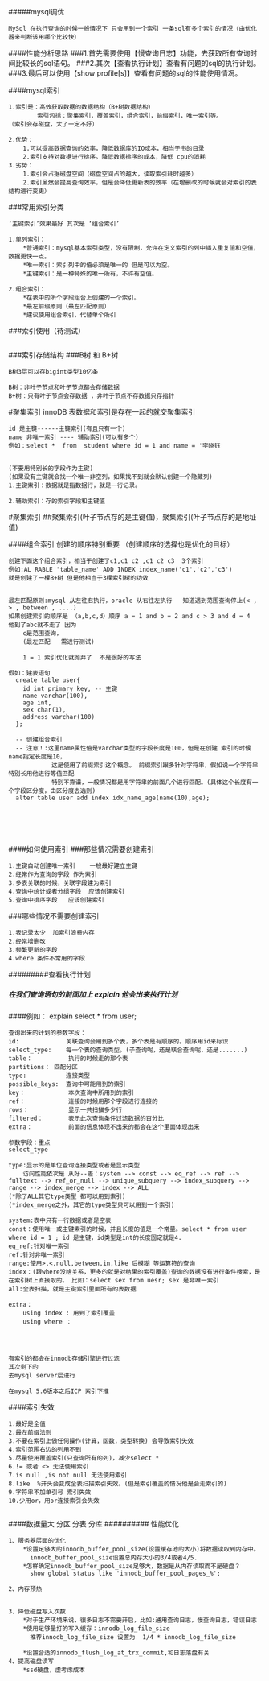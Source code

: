 #####mysql调优
```
MySql 在执行查询的时候一般情况下 只会用到一个索引 一条sql有多个索引的情况（由优化器来判断该用哪个比较快）
```

####性能分析思路
###1.首先需要使用【慢查询日志】功能，去获取所有查询时间比较长的sql语句。
###2.其次【查看执行计划】查看有问题的sql的执行计划。
###3.最后可以使用【show profile[s]】查看有问题的sql的性能使用情况。


####mysql索引
```
1.索引是：高效获取数据的数据结构（B+树数据结构）
		索引包括：聚集索引，覆盖索引，组合索引，前缀索引，唯一索引等。
（索引会存磁盘，大了一定不好）

2.优势：
	1.可以提高数据查询的效率，降低数据库的IO成本，相当于书的目录
	2.索引支持对数据进行排序。降低数据排序的成本，降低 cpu的消耗
3.劣势：
	1.索引会占据磁盘空间（磁盘空间占的越大，读取索引耗时越多）
	2.索引虽然会提高查询效率，但是会降低更新表的效率（在增删改的时候就会对索引的表结构进行变更）
```

###常用索引分类
```
‘主键索引’效果最好 其次是 ‘组合索引’

1.单列索引：
	*普通索引：mysql基本索引类型，没有限制，允许在定义索引的列中插入重复值和空值，数据更快一点。
	*唯一索引：索引列中的值必须是唯一的 但是可以为空。
	*主键索引：是一种特殊的唯一所有，不许有空值。

2.组合索引：
	*在表中的所个字段组合上创建的一个索引。
	*最左前缀原则（最左匹配原则）
	*建议使用组合索引，代替单个所引

```


###索引使用（待测试）
```

```


###索引存储结构
###B树 和 B+树
```
B树3层可以存bigint类型10亿条
```
```
B树：非叶子节点和叶子节点都会存储数据
B+树：只有叶子节点会存数据 ，非叶子节点不存数据只存指针
```

#聚集索引 innoDB   表数据和索引是存在一起的就交聚集索引
```
id 是主键------主键索引(有且只有一个)
name 非唯一索引 ---- 辅助索引(可以有多个)
例如：select *  from  student where id = 1 and name = '李晓钰'


(不要用特别长的字段作为主键)
(如果没有主键就会找一个唯一非空列，如果找不到就会默认创建一个隐藏列)
1.主键索引：数据就是指数据行，就是一行记录。

2.辅助索引：存的索引字段和主键值

```
#聚集索引
##聚集索引(叶子节点存的是主键值)，聚集索引(叶子节点存的是地址值)




####组合索引    创建的顺序特别重要   （创建顺序的选择也是优化的目标）
```
创建下面这个组合索引，相当于创建了c1,c1 c2 ,c1 c2 c3  3个索引
例如:AL RABLE 'table_name' ADD INDEX index_name('c1','c2','c3')       就是创建了一棵B+树 但是他相当于3棵索引树的功效


最左匹配原则:mysql 从左往右执行，oracle 从右往左执行   知道遇到范围查询停止(< , > , between , ....)
如果创建索引的顺序是 （a,b,c,d）顺序 a = 1 and b = 2 and c > 3 and d = 4  他到了abc就不走了 因为
	c是范围查询，
	(最左匹配   需进行测试)
	
	1 = 1 索引优化就抛弃了  不是很好的写法
	
假如：建表语句
  create table user{
	id int primary key, -- 主键
	name varchar(100),
	age int,
	sex char(1),
	address varchar(100)
  };
  
  -- 创建组合索引   
  -- 注意！:这里name属性值是varchar类型的字段长度是100，但是在创建 索引的时候name指定长度是10，
			这是使用了前缀索引这个概念。 前缀索引跟多针对字符串，假如说一个字符串特别长用他进行等值匹配
			特别不靠谱，一般情况都是用字符串的前面几个进行匹配。(具体这个长度有一个字段区分度，由区分度去选则)
  alter table user add index idx_name_age(name(10),age);






```


####如何使用索引
###那些情况需要创建索引
```
1.主键自动创建唯一索引    一般最好建立主键
2.经常作为查询的字段 作为索引
3.多表关联的时候，关联字段建为索引
4.查询中统计或者分组字段  应该创建索引
5.查询中排序字段   应该创建索引
```



###哪些情况不需要创建索引
```
1.表记录太少  加索引浪费内存
2.经常增删改
3.频繁更新的字段
4.where 条件不常用的字段

```

#########查看执行计划
##### 在我们查询语句的前面加上 explain  他会出来执行计划
####例如： explain select * from user;
```
查询出来的计划的参数字段：
id:				关联查询会用到多个表，多个表是有顺序的。顺序用id来标识
select_type:	每一个表的查询类型。(子查询呢，还是联合查询呢，还是.......)
table：			执行的时候走的那个表
partitions：	匹配分区
type:			连接类型
possible_keys:	查询中可能用到的索引
key：			本次查询中所用到的索引
ref：			连接的时候用那个字段进行连接的
rows：			显示一共扫描多少行
filtered：		表示此次查询条件过滤数据的百分比
extra：			前面的信息体现不出来的都会在这个里面体现出来

```
```
参数字段：重点
select_type

type:显示的是单位查询连接类型或者是显示类型
	访问性能依次是 从好--差：system --> const --> eq_ref --> ref --> fulltext --> ref_or_null --> unique_subquery --> index_subquery --> range --> index_merge --> index --> ALL
(*除了ALL其它type类型 都可以用到索引)
(*index_merge之外，其它的type类型只可以用到一个索引)

system:表中只有一行数据或者是空表
const：使用唯一或主键索引的时候，并且长度的值是一个常量。select * from user where id = 1 ; id 是主键，id类型是int的长度固定就是4.
eq_ref:针对唯一索引
ref:针对非唯一索引
range:使用>,<,null,between,in,like 后模糊 等运算符的查询
index：(跟where没啥关系，更多的就是对结果的索引覆盖)查询的数据没有进行条件搜索，是在索引树上直接取的。 比如：select sex from uesr; sex 是非唯一索引
all:全表扫描，就是主键索引里面所有的表数据

extra：
	using index : 用到了索引覆盖
	using where ：




```
```
有索引的都会在innodb存储引擎进行过滤
其次剩下的
去mysql server层进行

在mysql 5.6版本之后ICP 索引下推

```

####索引失效
```
1.最好是全值
2.最左前缀法则
3.不要在索引上做任何操作(计算，函数，类型转换) 会导致索引失效
4.索引范围右边的列用不到
5.尽量使用覆盖索引(只查询所有的列)，减少select *
6.!= 或者 <> 无法使用索引
7.is null ,is not null 无法使用索引
8.like  %开头会变成全表扫描索引失效。(但是索引覆盖的情况他是会走索引的)
9.字符串不加单引号 索引失效
10.少用or，用or连接索引会失效


````


####数据量大   分区 分表 分库
##########  性能优化
```
1、服务器层面的优化
	*设置足够大的innodb_buffer_pool_size(设置缓存池的大小)将数据读取到内存中。
	  innodb_buffer_pool_size设置总内存大小的3/4或者4/5.
	*怎样确定innodb_buffer_pool_size足够大，数据是从内存读取而不是硬盘？
	  show global status like 'innodb_buffer_pool_pages_%';
	  
2、内存预热


3、降低磁盘写入次数
	*对于生产环境来说，很多日志不需要开启，比如:通用查询日志，慢查询日志，错误日志
	*使用足够量打的写入缓存：innodb_log_file_size
	  推荐innodb_log_file_size 设置为  1/4 * innodb_log_file_size

	*设置合适的innodb_flush_log_at_trx_commit,和日志落盘有关
4、提高磁盘读写
	*ssd硬盘，虚考虑成本
	

```

######

